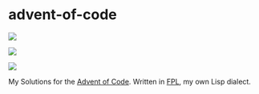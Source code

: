 # advent-of-code

![](https://img.shields.io/badge/day%20📅-19-blue)

![](https://img.shields.io/badge/stars%20⭐-27-yellow)

![](https://img.shields.io/badge/days%20completed-13-red)

My Solutions for the [Advent of Code](https://adventofcode.com/2021/).
Written in [FPL](https://github.com/rbutenuth/fpl), my own Lisp dialect.
